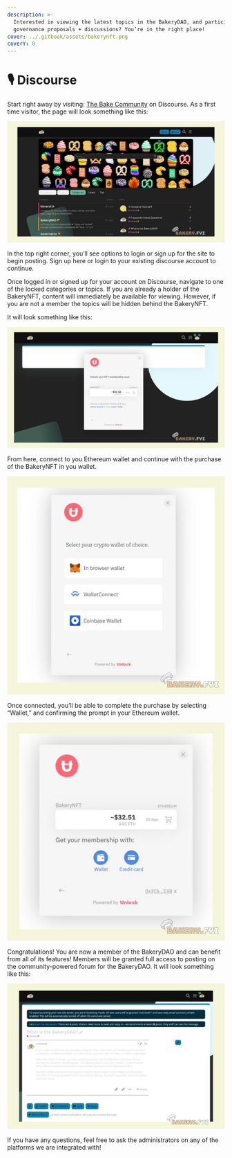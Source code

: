 ```yaml
---
description: >-
  Interested in viewing the latest topics in the BakeryDAO, and participating in
  governance proposals + discussions? You’re in the right place!
cover: ../.gitbook/assets/bakerynft.png
coverY: 0
---
```


# 🎙 Discourse

Start right away by visiting: [The Bake Community](https://bake.community) on Discourse. As a first time visitor, the page will look something like this:

![](<../.gitbook/assets/image (7) (1).png>)

In the top right corner, you’ll see options to login or sign up for the site to begin posting. Sign up here or login to your existing discourse account to continue.

Once logged in or signed up for your account on Discourse, navigate to one of the locked categories or topics. If you are already a holder of the BakeryNFT, content will immediately be available for viewing. However, if you are not a member the topics will be hidden behind the BakeryNFT.

It will look something like this:

![](<../.gitbook/assets/image (2).png>)

From here, connect to you Ethereum wallet and continue with the purchase of the BakeryNFT in you wallet.

![](<../.gitbook/assets/image (8) (1).png>)

Once connected, you’ll be able to complete the purchase by selecting “Wallet,” and confirming the prompt in your Ethereum wallet.

![](<../.gitbook/assets/image (10).png>)

Congratulations! You are now a member of the BakeryDAO and can benefit from all of its features! Members will be granted full access to posting on the community-powered forum for the BakeryDAO. It will look something like this:

![](<../.gitbook/assets/image (9) (1) (1).png>)

If you have any questions, feel free to ask the administrators on any of the platforms we are integrated with!
